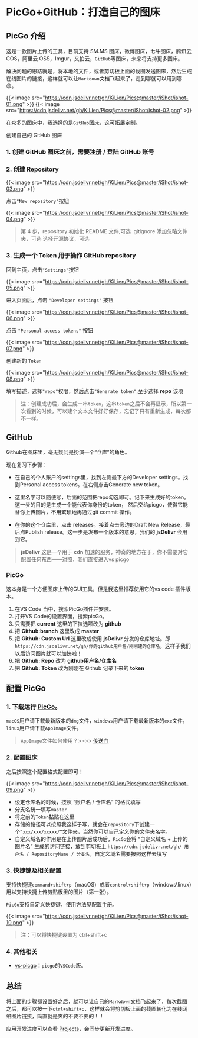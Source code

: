 # PicGo+GitHub：打造自己的图床


## PicGo 介绍

这是一款图片上传的工具，目前支持 SM.MS 图床，微博图床，七牛图床，腾讯云 COS，阿里云 OSS，Imgur，又拍云，`GitHub`等图床，未来将支持更多图床。

解决问题的思路就是，将本地的文件，或者剪切板上面的截图发送图床，然后生成在线图片的链接，这样就可以让`Markdown`文档飞起来了，走到哪就可以用到哪😊。

{{< image src="https://cdn.jsdelivr.net/gh/KiLien/Pics@master/iShot/ishot-01.png" >}}
{{< image src="https://cdn.jsdelivr.net/gh/KiLien/Pics@master/iShot/ishot-02.png" >}}

在众多的图床中，我选择的是`GitHub`图床，这可拓展定制。

创建自己的 GitHub 图床


### 1. 创建 GitHub 图床之前，需要注册 / 登陆 GitHub 账号

### 2. 创建 Repository

{{< image src="https://cdn.jsdelivr.net/gh/KiLien/Pics@master/iShot/ishot-03.png" >}}

点击`"New repository"`按钮

{{< image src="https://cdn.jsdelivr.net/gh/KiLien/Pics@master/iShot/ishot-04.png" >}}

> 第 4 步，repository 初始化 README 文件,可选
> .gitignore 添加忽略文件夹，可选
> 选择开源协议，可选

### 3. 生成一个 Token 用于操作 GitHub repository

回到主页，点击`"Settings"`按钮

{{< image src="https://cdn.jsdelivr.net/gh/KiLien/Pics@master/iShot/ishot-05.png" >}}

进入页面后，点击 `"Developer settings"` 按钮

{{< image src="https://cdn.jsdelivr.net/gh/KiLien/Pics@master/iShot/ishot-06.png" >}}

点击 `"Personal access tokens"` 按钮

{{< image src="https://cdn.jsdelivr.net/gh/KiLien/Pics@master/iShot/ishot-07.png" >}}

创建新的 `Token`

{{< image src="https://cdn.jsdelivr.net/gh/KiLien/Pics@master/iShot/ishot-08.png" >}}

填写描述，选择`"repo"`权限，然后点击`"Generate token"`,至少选择 **repo** 该项

> 注：创建成功后，会生成一串`token`，这串`token`之后不会再显示，所以第一次看到的时候，可以建个文本文件好好保存，忘记了只有重新生成，每次都不一样。

## GitHub
Github在图床里，毫无疑问是扮演一个“仓库”的角色。

现在复习下步骤：

* 在自己的个人账户的settings里，找到左侧最下方的Developer settings。找到Personal access tokens。在右侧点击Generate new token。

* 这里名字可以随便写，后面的范围把repo勾选即可。记下来生成好的token。这一步的目的是生成一个能代表你身份的token，
然后交给picgo，使得它能替你上传图片，不用繁琐地再通过git commit 操作。

* 在你的这个仓库里，点击 releases。接着点击旁边的Draft New Release，最后点Publish release。这一步是发布一个版本的意思，我们的 **jsDelivr** 会用到它。

> **jsDelivr**
>这是一个用于 **cdn** 加速的服务，神奇的地方在于，你不需要对它配置任何东西——对照，我们直接进入vs picgo

### PicGo
这本身是一个方便图床上传的GUI工具，但是我这里推荐使用它的vs code 插件版本。

1. 在VS Code 当中，搜索PicGo插件并安装。
2. 打开VS Code的设置界面，搜索picGo。
3. 只需要把 **current** 这里的下拉选项改为 **github**
4. 把 **Github:branch** 这里改成 **master**
5. 把 **Github: Custom Url** 这里改成使用 **jsDelivr** 分发的仓库地址。即`https://cdn.jsdelivr.net/gh/你的github用户名/刚刚建的仓库名`，这样子我们以后访问图片就可以加快啦！
6. 把 **Github: Repo** 改为 **github用户名/仓库名**
7. 把 **Github: Token** 改为刚刚在 Github 记录下来的 **token**

## 配置 PicGo

### 1. 下载运行 [PicGo](https://github.com/Molunerfinn/PicGo/releases)。

`macOS`用户请下载最新版本的`dmg`文件，`windows`用户请下载最新版本的`exe`文件，`linux`用户请下载`AppImage`文件。

> `AppImage`文件如何使用？>>>> [传送门](https://sunhwee.com/posts/519be12.html#toc-heading-8)

### 2. 配置图床

之后按照这个配置格式配置即可！

{{< image src="https://cdn.jsdelivr.net/gh/KiLien/Pics@master/iShot/ishot-09.png" >}}

*   设定仓库名的时候，按照 “账户名 / 仓库名“ 的格式填写
*   分支名统一填写`master`
*   将之前的`Token`黏贴在这里
*   存储的路径可以按照我这样子写，就会在`repository`下创建一个`“xxx/xxx/xxxxx/”`文件夹，当然你可以自己定义你的文件夹名字。
*   自定义域名的作用是在上传图片后成功后，`PicGo`会将 “自定义域名 + 上传的图片名” 生成的访问链接，放到剪切板上 `https://cdn.jsdelivr.net/gh/ 用户名 / RepositoryName / 分支名`，自定义域名需要按照这样去填写

### 3. 快捷键及相关配置

支持快捷键`command+shift+p`（macOS）或者`control+shift+p`（windows\linux）用以支持快捷上传剪贴板里的图片（第一张）。

`PicGo`支持自定义快捷键，使用方法见[配置手册](https://picgo.github.io/PicGo-Doc/zh/guide/config.html)。

{{< image src="https://cdn.jsdelivr.net/gh/KiLien/Pics@master/iShot/ishot-10.png" >}}

> 注：可以将快捷键设置为 ctrl+shift+c

### 4. 其他相关

*   [vs-picgo](https://github.com/Spades-S/vs-picgo)：`picgo`的`VSCode`版。

## 总结

将上面的步骤都设置好之后，就可以让自己的`Markdown`文档飞起来了，每次截图之后，都可以按一下`ctrl+shift+c`，这样就会将剪切板上面的截图转化为在线网络图片链接，简直就是爽的不要不要的！！

应用开发进度可以查看 [Projects](https://github.com/Molunerfinn/PicGo/projects)，会同步更新开发进度。

